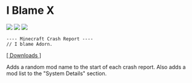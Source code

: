 # I Blame X

[![](https://img.shields.io/github/license/Juuxel/i-blame-x.svg)](LICENSE) [![](https://img.shields.io/github/release/Juuxel/i-blame-x.svg)](https://github.com/Juuxel/i-blame-x/releases) ![](https://img.shields.io/badge/minecraft-1.14-blueviolet.svg)

```
---- Minecraft Crash Report ----
// I blame Adorn.
```

[\[ Downloads \]](https://github.com/Juuxel/i-blame-x/releases)

Adds a random mod name to the start of each crash report.
Also adds a mod list to the "System Details" section.
